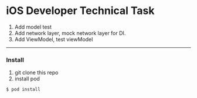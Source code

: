 # iOS Developer Technical Task

1. Add model test
2. Add network layer, mock network layer for DI.
3. Add ViewModel, test viewModel
***
### Install
1. git clone this repo
2. install pod
```bash
$ pod install
```

